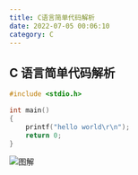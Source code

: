 ```yaml
---
title: C语言简单代码解析
date: 2022-07-05 00:06:10
category: C
---
```


## C 语言简单代码解析

```c
#include <stdio.h>

int main()
{
    printf("hello world\r\n");
    return 0;
}
```

![图解](https://xingqiu-tuchuang-1256524210.cos.ap-shanghai.myqcloud.com/4021/无标题-2021-09-14-2036.excalidraw.png)
